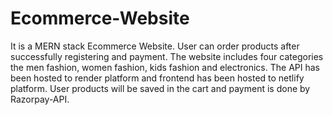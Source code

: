 # Ecommerce-Website
It is a MERN stack Ecommerce Website. User can order products after successfully registering and payment.
The website includes four categories the men fashion, women fashion, kids fashion and electronics.
The API has been hosted to render platform and frontend has been hosted to netlify platform.
User products will be saved in the cart and payment is done by Razorpay-API.
